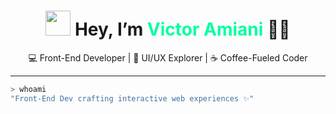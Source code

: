 <h1 align="center">
  <img src="https://media.giphy.com/media/hvRJCLFzcasrR4ia7z/giphy.gif" width="40"/>  
  Hey, I’m <span style="color:#00FF9F;">Victor Amiani</span> 👨‍💻
</h1>

<p align="center">
  💻 Front-End Developer | 🎨 UI/UX Explorer | ☕ Coffee-Fueled Coder  
</p>

---

```bash
> whoami
"Front-End Dev crafting interactive web experiences ✨"